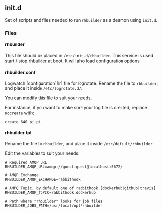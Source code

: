 ## init.d

Set of scripts and files needed to run `rhbuilder` as a deamon using `init.d`.

### Files

#### rhbuilder
This file should be placed in `/etc/init.d/rhbuilder`.  This service is used start / stop rhbuilder at boot. It will also load configuration options

#### rhbuilder.conf
Logwatch [configuration][lr] file for logrotate. Rename the file to `rhbuilder`, and place it inside `/etc/logrotate.d/`.

You can modify this file to suit your needs.

For instance, if you want to make sure your log file is created, replace `nocreate` with:
```
create 640 pi pi
```

#### rhbuilder.tpl
Rename the file to `rhbuilder`, and place it inside `/etc/default/rhbuilder`.

Edit the variables to suit your needs:

```
# Required AMQP URL
RHBUILDER_AMQP_URL=amqp://guest:guest@localhost:5672/

# AMQP Exchange
RHBUILDER_AMQP_EXCHANGE=rabbithook

# AMPQ Topic, by default one of rabbithook.[dockerhub|github|travis]
RHBUILDER_AMQP_TOPIC=rabbithook.dockerhub

# Path where "rhbuilder" looks for job files
RHBUILDER_JOBS_PATH=/usr/local/opt/rhbuilder
```

[lw]:http://debianhelp.co.uk/logwatch.htm
